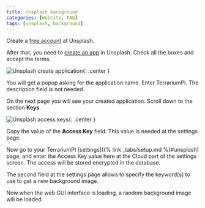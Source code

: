```yaml
---
title: Unsplash background
categories: [Website, FAQ]
tags: [unsplash, background]
---
```


Create a [free account](https://unsplash.com/join) at Unsplash.

After that, you need to [create an app](https://unsplash.com/oauth/applications/new) in Unsplash. Check all the boxes and accept the terms.

![Unsplash create application](/assets/img/UnsplashApp.webp){: .center }

You will get a popup asking for the application name. Enter TerrariumPI. The description field is not needed.

On the next page you will see your created application. Scroll down to the section **Keys**.

![Unsplash access keys](/assets/img/UnsplashAccessKey.webp){: .center }

Copy the value of the **Access Key** field. This value is needed at the settings page.

Now go to your TerrariumPI [settings]({% link _tabs/setup.md %}#unsplash) page, and enter the Access Key value here at the Cloud part of the settings screen.
The access will be stored encrypted in the database.

The second field at the settings page allows to specify the keyword(s) to use to get a new background image.

Now when the web GUI interface is loading, a random background image will be loaded.
